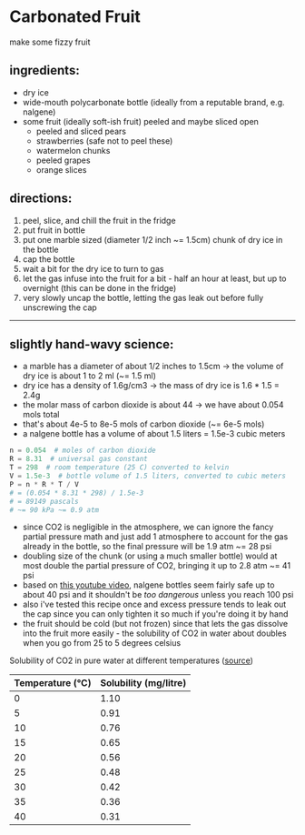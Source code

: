 # Carbonated Fruit

make some fizzy fruit

## ingredients:

* dry ice
* wide-mouth polycarbonate bottle (ideally from a reputable brand, e.g. nalgene)
* some fruit (ideally soft-ish fruit) peeled and maybe sliced open
    * peeled and sliced pears
    * strawberries (safe not to peel these)
    * watermelon chunks
    * peeled grapes
    * orange slices

## directions:

1. peel, slice, and chill the fruit in the fridge
2. put fruit in bottle
3. put one marble sized (diameter 1/2 inch ~= 1.5cm) chunk of dry ice in the bottle
4. cap the bottle
5. wait a bit for the dry ice to turn to gas
6. let the gas infuse into the fruit for a bit - half an hour at least, but up to overnight
   (this can be done in the fridge)
7. very slowly uncap the bottle, letting the gas leak out before fully unscrewing the cap

---

## slightly hand-wavy science:

* a marble has a diameter of about 1/2 inches to 1.5cm -> the volume of dry ice is about 1 to 2 ml (~= 1.5 ml)
* dry ice has a density of 1.6g/cm3 -> the mass of dry ice is 1.6 * 1.5 = 2.4g
* the molar mass of carbon dioxide is about 44 -> we have about 0.054 mols total
* that's about 4e-5 to 8e-5 mols of carbon dioxide (~= 6e-5 mols)
* a nalgene bottle has a volume of about 1.5 liters = 1.5e-3 cubic meters

```python
n = 0.054  # moles of carbon dioxide
R = 8.31  # universal gas constant
T = 298  # room temperature (25 C) converted to kelvin
V = 1.5e-3  # bottle volume of 1.5 liters, converted to cubic meters
P = n * R * T / V
# = (0.054 * 8.31 * 298) / 1.5e-3
# = 89149 pascals
# ~= 90 kPa ~= 0.9 atm
```

* since CO2 is negligible in the atmosphere, we can ignore the fancy partial pressure math and just add 1 atmosphere to
  account for the gas already in the bottle, so the final pressure will be 1.9 atm ~= 28 psi
* doubling size of the chunk (or using a much smaller bottle) would at most double the partial pressure of CO2, bringing
  it up to 2.8 atm ~= 41 psi
* based on [this youtube video](https://www.youtube.com/watch?v=eNTGCgnBoSo), nalgene bottles seem fairly safe up to
  about 40 psi and it shouldn't be *too dangerous* unless you reach 100 psi
* also i've tested this recipe once and excess pressure tends to leak out the cap since you can only tighten it so much
  if you're doing it by hand
* the fruit should be cold (but not frozen) since that lets the gas dissolve into the fruit more easily - the solubility
  of CO2 in water about doubles when you go from 25 to 5 degrees celsius

Solubility of CO2 in pure water at different temperatures ([source](https://www.fao.org/3/ac183e/AC183E06.htm))

| Temperature (°C) | Solubility (mg/litre) |
|------------------|-----------------------|
| 0                | 1.10                  |
| 5                | 0.91                  |
| 10               | 0.76                  |
| 15               | 0.65                  |
| 20               | 0.56                  |
| 25               | 0.48                  |
| 30               | 0.42                  |
| 35               | 0.36                  |
| 40               | 0.31                  |
 	 